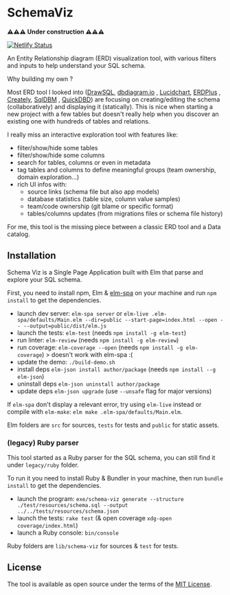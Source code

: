 # SchemaViz

**⚠️⚠️⚠️ Under construction ⚠️⚠️⚠️**

[![Netlify Status](https://api.netlify.com/api/v1/badges/21f157ae-adde-4caa-8fce-4921b917761b/deploy-status)](https://app.netlify.com/sites/schema-viz/deploys)

An Entity Relationship diagram (ERD) visualization tool, with various filters and inputs to help understand your SQL
schema.

Why building my own ?

Most ERD tool I looked into ([DrawSQL](https://drawsql.app), [dbdiagram.io](https://dbdiagram.io)
, [Lucidchart](https://www.lucidchart.com/pages/examples/er-diagram-tool), [ERDPlus](https://erdplus.com)
, [Creately](https://creately.com/lp/er-diagram-tool-online), [SqlDBM](https://sqldbm.com)
, [QuickDBD](https://www.quickdatabasediagrams.com)) are focusing on creating/editing the schema (collaboratively) and
displaying it (statically). This is nice when starting a new project with a few tables but doesn't really help when you
discover an existing one with hundreds of tables and relations.

I really miss an interactive exploration tool with features like:

- filter/show/hide some tables
- filter/show/hide some columns
- search for tables, columns or even in metadata
- tag tables and columns to define meaningful groups (team ownership, domain exploration...)
- rich UI infos with:
    - source links (schema file but also app models)
    - database statistics (table size, column value samples)
    - team/code ownership (git blame or specific format)
    - tables/columns updates (from migrations files or schema file history)

For me, this tool is the missing piece between a classic ERD tool and a Data catalog.

## Installation

Schema Viz is a Single Page Application built with Elm that parse and explore your SQL schema.

First, you need to install npm, Elm & [elm-spa](https://www.elm-spa.dev) on your machine and run `npm install` to get the dependencies.

- launch dev server: `elm-spa server` or `elm-live .elm-spa/defaults/Main.elm --dir=public --start-page=index.html --open -- --output=public/dist/elm.js`
- launch the tests: `elm-test` (needs `npm install -g elm-test`)
- run linter: `elm-review` (needs `npm install -g elm-review`)
- run coverage: `elm-coverage --open` (needs `npm install -g elm-coverage`) > doesn't work with elm-spa :(
- update the demo: `./build-demo.sh`
- install deps `elm-json install author/package` (needs `npm install --g elm-json`)
- uninstall deps `elm-json uninstall author/package`
- update deps `elm-json upgrade` (use `--unsafe` flag for major versions)

If `elm-spa` don't display a relevant error, try using `elm-live` instead or compile with `elm-make`: `elm make .elm-spa/defaults/Main.elm`.

Elm folders are `src` for sources, `tests` for tests and `public` for static assets.

### (legacy) Ruby parser

This tool started as a Ruby parser for the SQL schema, you can still find it under `legacy/ruby` folder.

To run it you need to install Ruby & Bundler in your machine, then run `bundle install` to get the dependencies.

- launch the
  program: `exe/schema-viz generate --structure ./test/resources/schema.sql --output ../../tests/resources/schema.json`
- launch the tests: `rake test` (& open coverage `xdg-open coverage/index.html`)
- launch a Ruby console: `bin/console`

Ruby folders are `lib/schema-viz` for sources & `test` for tests.

## License

The tool is available as open source under the terms of the [MIT License](https://opensource.org/licenses/MIT).
